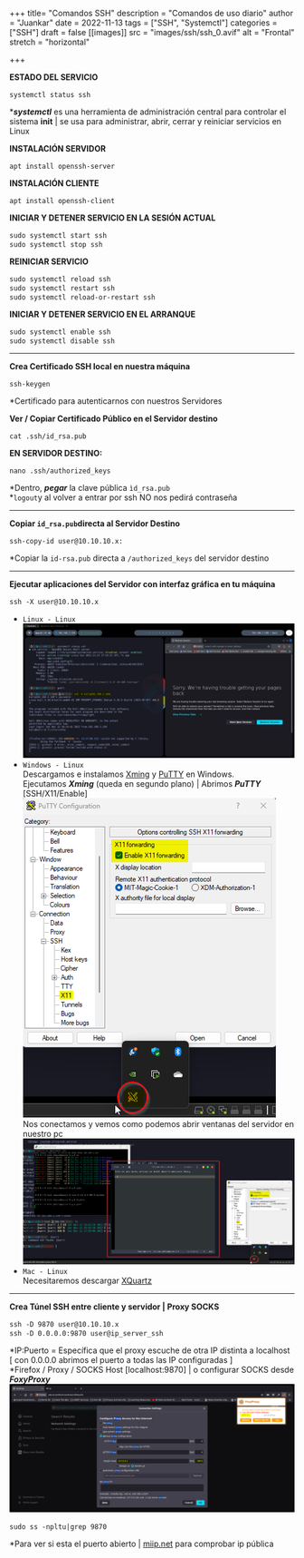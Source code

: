 +++
title= "Comandos SSH"
description = "Comandos de uso diario"
author = "Juankar"
date = 2022-11-13
tags = ["SSH", "Systemctl"]
categories = ["SSH"]
draft = false
[[images]]
  src = "images/ssh/ssh_0.avif"
  alt = "Frontal"
  stretch = "horizontal"

+++


**ESTADO DEL SERVICIO**  

    systemctl status ssh   
****systemctl*** es una herramienta de administración central para controlar el sistema **init** | se usa para administrar, abrir, cerrar y reiniciar servicios en Linux   

**INSTALACIÓN SERVIDOR**  

    apt install openssh-server  

**INSTALACIÓN CLIENTE**  

    apt install openssh-client  

**INICIAR Y DETENER SERVICIO EN LA SESIÓN ACTUAL**  

    sudo systemctl start ssh
    sudo systemctl stop ssh  

**REINICIAR SERVICIO**  

    sudo systemctl reload ssh
    sudo systemctl restart ssh
    sudo systemctl reload-or-restart ssh  

**INICIAR Y DETENER SERVICIO EN EL ARRANQUE**  

    sudo systemctl enable ssh
    sudo systemctl disable ssh  

---

**Crea Certificado SSH local en nuestra máquina**  

    ssh-keygen  
*Certificado para autenticarnos con nuestros Servidores  

**Ver / Copiar Certificado Público en el Servidor destino**  

    cat .ssh/id_rsa.pub   

**EN SERVIDOR DESTINO:**  

    nano .ssh/authorized_keys  
*Dentro, ***pegar*** la clave pública `ìd_rsa.pub`  
*`logout`y al volver a entrar por ssh NO nos pedirá contraseña  

---

**Copiar `id_rsa.pub`directa al Servidor Destino**  

    ssh-copy-id user@10.10.10.x:  
*Copiar la `id-rsa.pub` directa a `/authorized_keys` del servidor destino  

---

**Ejecutar aplicaciones del Servidor con interfaz gráfica en tu máquina**  

    ssh -X user@10.10.10.x   
- `Linux - Linux`    
![ssh de Linux a Linux](/images/ssh/ssh_1.avif "SSH -X en Linux")   
- `Windows - Linux`  
Descargamos e instalamos [Xming](https://sourceforge.net/projects/xming/) y [PuTTY](https://www.chiark.greenend.org.uk/~sgtatham/putty/latest.html) en Windows.  
Ejecutamos ***Xming*** (queda en segundo plano)  |  Abrimos ***PuTTY*** [SSH/X11/Enable]   
![Xming y X11](/images/ssh/ssh_2.avif "PuTTY con X11")    
Nos conectamos y vemos como podemos abrir ventanas del servidor en nuestro pc  
![Xming y X11](/images/ssh/ssh_3.avif "PuTTY con X11")  
- `Mac - Linux`     
Necesitaremos descargar [XQuartz](https://www.xquartz.org/)

---  

**Crea Túnel SSH entre cliente y servidor | Proxy SOCKS**  

    ssh -D 9870 user@10.10.10.x
    ssh -D 0.0.0.0:9870 user@ip_server_ssh    
*IP:Puerto = Específica que el proxy escuche de otra IP distinta a localhost [ con 0.0.0.0 abrimos el puerto a todas las IP configuradas ]  
*Firefox / Proxy / SOCKS Host [localhost:9870]  |  o configurar SOCKS desde ***FoxyProxy***  
![Configuración de Proxy en Firefox](/images/ssh/ssh_4.avif "Configuración de proxy en Firefox y Foxyproxy")     

    sudo ss -npltu|grep 9870  
*Para ver si esta el puerto abierto  |  [miip.net](http://miip.net/) para comprobar ip pública  


